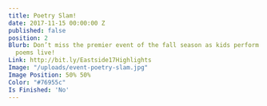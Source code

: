 ```yaml
---
title: Poetry Slam!
date: 2017-11-15 00:00:00 Z
published: false
position: 2
Blurb: Don’t miss the premier event of the fall season as kids perform their original
  poems live!
Link: http://bit.ly/Eastside17Highlights
Image: "/uploads/event-poetry-slam.jpg"
Image Position: 50% 50%
Color: "#76955c"
Is Finished: 'No'
---
```


